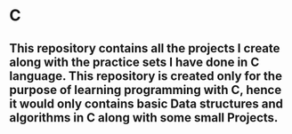 # C 
## This repository contains all the projects I create along with the practice sets I have done in C language. This repository is created only for the purpose of learning programming with C, hence it would only contains basic Data structures and algorithms in C along with some small Projects.
